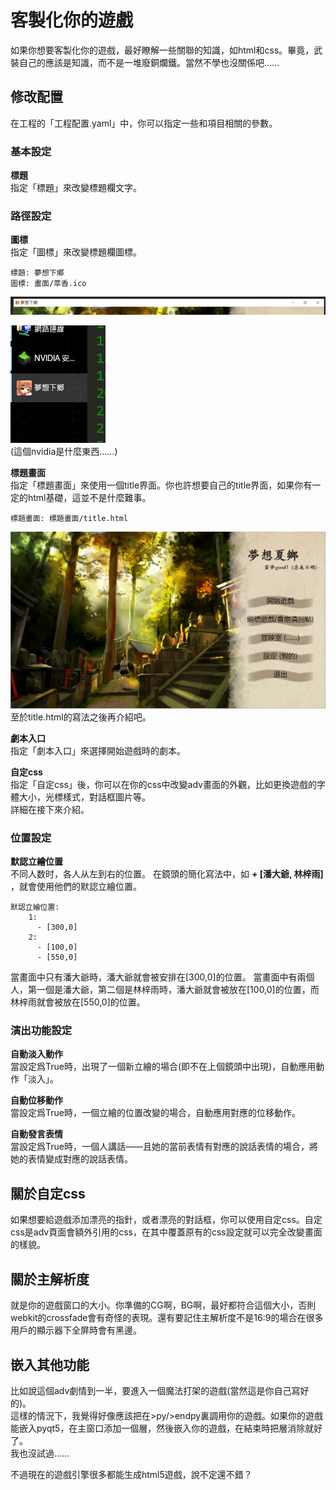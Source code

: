 # 客製化你的遊戲

如果你想要客製化你的遊戲，最好瞭解一些關聯的知識，如html和css。畢竟，武裝自己的應該是知識，而不是一堆廢銅爛鐵。當然不學也沒關係吧……

## 修改配置

在工程的「工程配置.yaml」中，你可以指定一些和項目相關的參數。

### 基本設定
__標題__   
指定「標題」來改變標題欄文字。

### 路徑設定
__圖標__   
指定「圖標」來改變標題欄圖標。
```
標題: 夢想下鄉
圖標: 畫面/萃香.ico
```
![](標題欄.jpg)

![](標題欄2.jpg)   
(這個nvidia是什麼東西……)

__標題畫面__   
指定「標題畫面」來使用一個title界面。你也許想要自己的title界面，如果你有一定的html基礎，這並不是什麼難事。
```
標題畫面: 標題畫面/title.html
```
![](標題畫面.jpg)
至於title.html的寫法之後再介紹吧。

__劇本入口__   
指定「劇本入口」來選擇開始遊戲時的劇本。


__自定css__   
指定「自定css」後，你可以在你的css中改變adv畫面的外觀，比如更換遊戲的字體大小，光標樣式，對話框圖片等。   
詳細在接下來介紹。

### 位置設定

__默認立繪位置__   
不同人数时，各人从左到右的位置。
在鏡頭的簡化寫法中，如 __+ [潘大爺, 林梓雨]__ ，就會使用他們的默認立繪位置。
```
默認立繪位置: 
    1:
      - [300,0]
    2:
      - [100,0]
      - [550,0]
```
當畫面中只有潘大爺時，潘大爺就會被安排在[300,0]的位置。
當畫面中有兩個人，第一個是潘大爺，第二個是林梓雨時，潘大爺就會被放在[100,0]的位置，而林梓雨就會被放在[550,0]的位置。

### 演出功能設定
__自動淡入動作__   
當設定爲True時，出現了一個新立繪的場合(即不在上個鏡頭中出現)，自動應用動作「淡入」。

__自動位移動作__   
當設定爲True時，一個立繪的位置改變的場合，自動應用對應的位移動作。

__自動發言表情__   
當設定爲True時，一個人講話——且她的當前表情有對應的說話表情的場合，將她的表情變成對應的說話表情。

## 關於自定css
如果想要給遊戲添加漂亮的指針，或者漂亮的對話框，你可以使用自定css。自定css是adv頁面會額外引用的css，在其中覆蓋原有的css設定就可以完全改變畫面的樣貌。

## 關於主解析度
就是你的遊戲窗口的大小。你準備的CG啊，BG啊，最好都符合這個大小，否則webkit的crossfade會有奇怪的表現。還有要記住主解析度不是16:9的場合在很多用戶的顯示器下全屏時會有黑邊。


## 嵌入其他功能
比如說這個adv劇情到一半，要進入一個魔法打架的遊戲(當然這是你自己寫好的)。   
這樣的情況下，我覺得好像應該把在>py/>endpy裏調用你的遊戲。如果你的遊戲能嵌入pyqt5，在主窗口添加一個層，然後嵌入你的遊戲，在結束時把層消除就好了。   
我也沒試過……

不過現在的遊戲引擎很多都能生成html5遊戲，說不定還不錯？